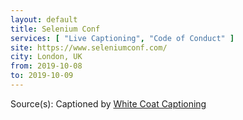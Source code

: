 ```yaml
---
layout: default
title: Selenium Conf
services: [ "Live Captioning", "Code of Conduct" ]
site: https://www.seleniumconf.com/
city: London, UK
from: 2019-10-08
to: 2019-10-09
---
```


Source(s): Captioned by [White Coat Captioning](http://www.whitecoatcaptioning.com/)